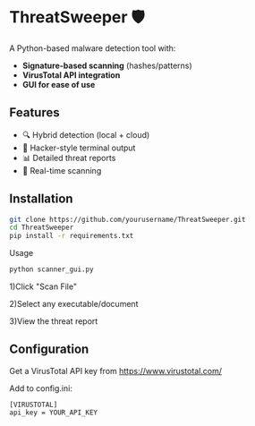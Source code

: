 # ThreatSweeper 🛡️

A Python-based malware detection tool with:
- **Signature-based scanning** (hashes/patterns)
- **VirusTotal API integration**
- **GUI for ease of use**
## Features
- 🔍 Hybrid detection (local + cloud)
- 🎨 Hacker-style terminal output
- 📊 Detailed threat reports
- 🚦 Real-time scanning

## Installation
```bash
git clone https://github.com/yourusername/ThreatSweeper.git
cd ThreatSweeper
pip install -r requirements.txt
```
Usage

```bash
python scanner_gui.py
```
1)Click "Scan File"

2)Select any executable/document

3)View the threat report

## Configuration
Get a VirusTotal API key from https://www.virustotal.com/

Add to config.ini:
```
[VIRUSTOTAL]
api_key = YOUR_API_KEY
```
